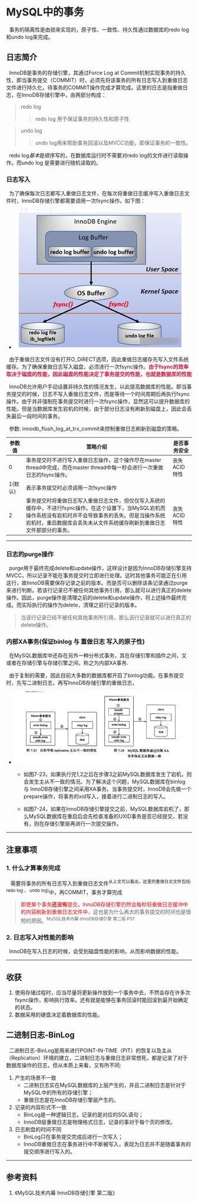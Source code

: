 # MySQL中的事务
&nbsp;&nbsp;事务的隔离性是由锁来实现的，原子性、一致性、持久性通过数据库的redo log和undo log来完成。

## 日志简介
&nbsp;&nbsp;InnoDB是事务的存储引擎，其通过Force Log at Commit机制实现事务的持久性，即当事务提交（COMMIT）时，必须先将该事务的所有日志写入到重做日志文件进行持久化，待事务的COMMIT操作完成才算完成。这里的日志是指重做日志，在InnoDB存储引擎中，由两部分构成：
> redo log 
  >> redo log 用于保证事务的持久性和原子性

>  undo log
  >> undo log用来帮助事务回滚以及MVCC功能，即保证事务的一致性。

&nbsp;&nbsp;redo log*基本*是顺序写的，在数据库运行时不需要对redo log的文件进行读取操作。而undo log 是需要进行随机读取的。

### 日志写入
&nbsp;&nbsp;为了确保每次日志都写入重做日志文件，在每次将重做日志缓冲写入重做日志文件时，InnoDB存储引擎都需要调用一次fsync操作。如下图：
  - <img src="./pics/log-write-to-file-001.png"/>

&nbsp;&nbsp;由于重做日志文件没有打开O_DIRECT选项，因此重做日志缓存先写入文件系统缓存。为了确保重做日志写入磁盘，必须进行一次fsync操作。<font color="#DC143C">**由于fsync的效率取决于磁盘的性能，因此磁盘的性能决定了事务提交的性能，也就是数据库的性能**</font>

&nbsp;&nbsp;InnoDB允许用户手动设置非持久性的情况发生，以此提高数据库的性能。即当事务提交的时候，日志不写入重做日志文件，而是等待一个时间周期后再执行fsync操作。由于并非强制在事务提交时进行一次fsync操作，显然这可以提升数据库的性能。但是当数据库发生宕机的时候，由于部分日志没有刷新到磁盘上，因此会丢失最后一段时间的事务。

&nbsp;&nbsp;参数: innodb_flush_log_at_trx_commit来控制重做日志刷新到磁盘的策略。

|参数值|策略介绍|是否事务安全|
|---|---|---|
|0|事务提交时不进行写入重做日志操作，这个操作尽在master thread中完成，而在master thread中每一秒会进行一次重做日志的fsync操作。|丧失ACID特性|
|1(默认)|表示事务提交时必须调用一次fsync操作||
|2|事务提交时将重做日志写入重做日志文件，但仅仅写入系统的缓存中，不进行fsync操作。在这个设置下，当MySQL宕机而操作系统没有宕机时并不会导致事务的丢失。但是当操作系统宕机时，重启数据库会丢失未从文件系统缓存刷新到重做日志文件那部分的事务。|丧失ACID特性|

---
### 日志的purge操作
&nbsp;&nbsp;purge用于最终完成delete和update操作，这样设计是因为InnoDB存储引擎支持MVCC，所以记录不能在事务提交时立即进行处理。这时其他事务可能正在引用这行，故InnoDB需要保存记录之前的版本。而是否可以删除该条记录通过purge来进行判断。若该行记录已不被任何其他事务引用，那么就可以进行真正的delete操作。因此，purge操作是清理之前的delete和update操作，将上述操作最终完成。而实际执行的操作为delete，清理之前行记录的版本。
> 当该行记录已经不被任何其他事务所引用，那么该行记录就可以进行真正的delete操作。

### 内部XA事务(**保证binlog 与 重做日志 写入的原子性**)
&nbsp;&nbsp;在MySQL数据库中还存在另外一种分布式事务，其在存储引擎和插件之间，又或者在存储引擎与存储引擎之间，称之为内部XA事务.

&nbsp;&nbsp;由于复制的需要，因此目前大多数的数据库都开启了binlog功能。在事务提交时，先写二进制日志，再写InnoDB存储引擎的重做日志，

- <img src="./pics/2021-12-19_14-39-xa-transactional.png"/>

    + 如图7-23，如果执行完1,2之后在步骤3之前MySQL数据库发生了宕机，则会发生主从不一致的情况。为了解决这个问题，MySQL数据库在binlog 与 InnoDB存储引擎之间采用XA事务。当事务提交时，InnoDB会先做一个prepare操作，将事务的xid写入，接着进行二进制日志的写入。

    + 如图7-24，如果在InnoDB存储引擎提交之前，MySQL数据库宕机了，那么MySQL数据库在重启后会先检查准备的UXID事务是否已经提交，若没有，则在存储引擎层再进行一次提交操作。

---
## 注意事项
### 1. 什么才算事务完成
&nbsp;&nbsp; 需要将事务的所有日志写入到重做日志文件<sup>从上文可以看出，这里的重做日志文件包括: redo log ， undo log)</sup>中，再COMMIT，事务才算完成
> <font color="red">即使某个事务**还没有**提交，InnoDB存储引擎仍然会每秒将重做日志缓冲中的内容刷新到重做日志文件中</font>，这也是为什么再大的事务提交的时间也是很短的原因。<sup>MySQL技术内幕 InnoDB存储引擎 第二版 P37</sup>

### 2. 日志写入对性能的影响
&nbsp;&nbsp;InnoDB在写入日志的时候，会受到磁盘性能的影响，从而影响数据的性能。

---
## 收获
1. 使用存储过程时，应当尽量将更新操作放到一个事务中去，不然会存在许多次fsync操作，影响执行效率。还有就是能够在事务回滚时能回滚到最开始确定的状态。
2. 数据采用的硬盘决定着数据库的性能。

## 二进制日志-BinLog
&nbsp;&nbsp;二进制日志-BinLog是用来进行POINT-IN-TIME（PIT）的恢复以及主从（Replication）环境的建立，二进制日志与重做日志非常想死，都是记录了对于数据库操作的日志，但从本质上来看，又有所不同:
1. 产生的场景不一致
   - 二进制日志实在MySQL数据库的上层产生的，并且二进制日志是针对于MySQL中的所有的存储引擎；
   - 重做日志是在InnoDB存储引擎层产生的。
2. 记录的内容形式不一致
   - BinLog是一种逻辑日志，记录的是对应的SQL语句；
   - InnoDB层重做日志是物理格式日志，记录的事对于每个页的修改。
3. 日志刷盘的时间不同
   - BinLog只在事务提交完成后进行一次写入；
   - InnoDB重做日志在事务进行中不断被写入，表现为日志并不是随着事务的提交顺序进行写入的。
---
## 参考资料
1. 《MySQL技术内幕 InnoDB存储引擎 第二版》